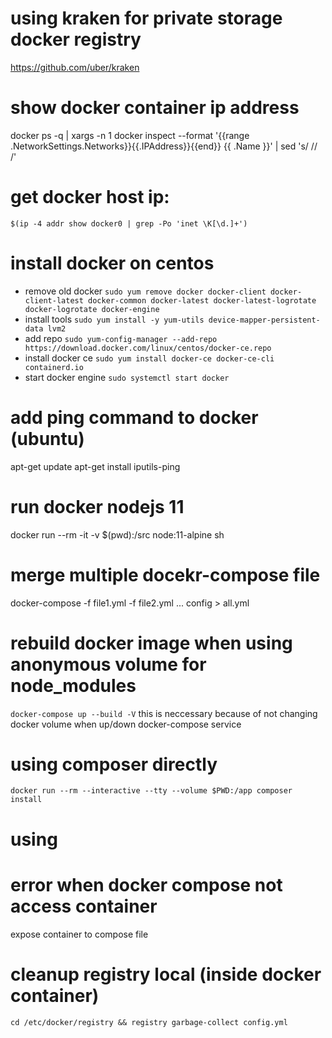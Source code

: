 # using kraken for private storage docker registry
https://github.com/uber/kraken
# show docker container ip address
docker ps -q | xargs -n 1 docker inspect --format '{{range .NetworkSettings.Networks}}{{.IPAddress}}{{end}} {{ .Name }}' | sed 's/ \// /'

# get docker host ip:
`$(ip -4 addr show docker0 | grep -Po 'inet \K[\d.]+')`

# install docker on centos
 - remove old docker
 `sudo yum remove docker docker-client docker-client-latest docker-common docker-latest docker-latest-logrotate docker-logrotate docker-engine`
 - install tools
  `sudo yum install -y yum-utils device-mapper-persistent-data lvm2`
 - add repo
  `sudo yum-config-manager --add-repo https://download.docker.com/linux/centos/docker-ce.repo`
 - install docker ce
  `sudo yum install docker-ce docker-ce-cli containerd.io`
 - start docker engine
  `sudo systemctl start docker`

# add ping command to docker  (ubuntu)
apt-get update 
apt-get install iputils-ping

# run docker nodejs 11 
docker run --rm -it -v $(pwd):/src node:11-alpine sh

# merge multiple docekr-compose file
docker-compose -f file1.yml -f file2.yml ... config > all.yml

# rebuild docker image when using anonymous volume for node_modules
`docker-compose up --build -V`
this is neccessary because of not changing docker volume when up/down docker-compose service

# using composer directly
```
docker run --rm --interactive --tty --volume $PWD:/app composer install
```
# using 

# error when docker compose not access container 
expose container to compose file

# cleanup registry local (inside docker container)
```
cd /etc/docker/registry && registry garbage-collect config.yml
```